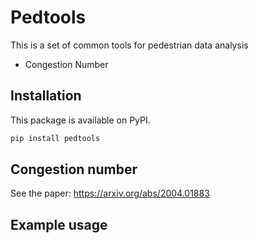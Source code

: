 # Pedtools 

This is a set of common tools for pedestrian data analysis
- Congestion Number

## Installation

This package is available on PyPI.

```bash
pip install pedtools
```
## Congestion number
See the paper: https://arxiv.org/abs/2004.01883

## Example usage
